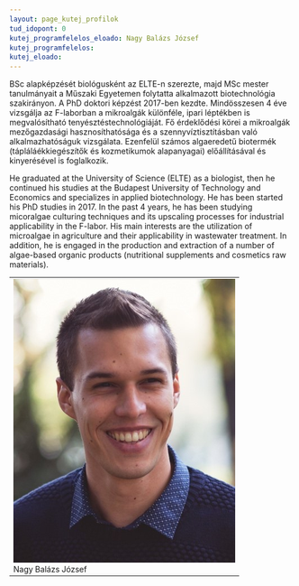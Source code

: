 ```yaml
---
layout: page_kutej_profilok
tud_idopont: 0
kutej_programfelelos_eloado: Nagy Balázs József
kutej_programfelelos: 
kutej_eloado:
---
```

BSc alapképzését biológusként az ELTE-n szerezte, majd MSc mester tanulmányait a Műszaki Egyetemen folytatta alkalmazott biotechnológia szakirányon. A PhD doktori képzést 2017-ben kezdte. Mindösszesen 4 éve vizsgálja az F-laborban a mikroalgák különféle, ipari léptékben is megvalósítható tenyésztéstechnológiáját. Fő érdeklődési körei a mikroalgák mezőgazdasági hasznosíthatósága és a szennyvíztisztításban való alkalmazhatóságuk vizsgálata. Ezenfelül számos algaeredetű biotermék (tápláláékkiegészítők és kozmetikumok alapanyagai) előállításával és kinyerésével is foglalkozik.

He graduated at the University of Science (ELTE) as a biologist, then he continued his studies at the Budapest University of Technology and Economics and specializes in applied biotechnology. He has been started his PhD studies in 2017. In the past 4 years, he has been studying micoralgae culturing techniques and its upscaling processes for industrial applicability in the F-labor. His main interests are the utilization of microalgae in agriculture and their applicability in wastewater treatment. In addition, he is engaged in the production and extraction of a number of algae-based organic products (nutritional supplements and cosmetics raw materials).



 <table class="picture">
<tr>
<td>

<div class="gallery">
    <img src="images/nagy_balazs_jozsef.jpg" max-width="250" max-height="200">
  <div class="desc">Nagy Balázs József</div>
</div>

</td>
</tr>
</table>
